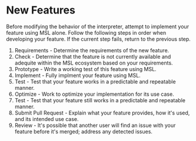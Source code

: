# New Features

Before modifying the behavior of the interpreter, attempt to implement your feature using MSL alone.
Follow the following steps in order when developing your feature.
If the current step fails, return to the previous step.

1. Requirements - Determine the requirements of the new feature.
2. Check - Determine that the feature is not currently available and adequite within the MSL ecosystem based on your requirements.
3. Prototype - Write a working test of this feature using MSL.
4. Implement - Fully implment your feature using MSL.
5. Test - Test that your feature works in a predictable and repeatable manner.
6. Optimize - Work to optimize your implementation for its use case.
7. Test - Test that your feature still works in a predictable and repeatable manner.
8. Submit Pull Request - Explain what your feature provides, how it's used, and its intended use case.
9. Review - It's possible that another user will find an issue with your feature before it's merged; address any detected issues.
